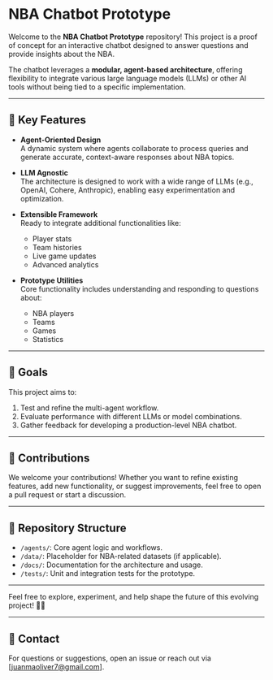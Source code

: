 # NBA Chatbot Prototype

Welcome to the **NBA Chatbot Prototype** repository! This project is a proof of concept for an interactive chatbot designed to answer questions and provide insights about the NBA. 

The chatbot leverages a **modular, agent-based architecture**, offering flexibility to integrate various large language models (LLMs) or other AI tools without being tied to a specific implementation.

---

## 🚀 Key Features

- **Agent-Oriented Design**  
  A dynamic system where agents collaborate to process queries and generate accurate, context-aware responses about NBA topics.

- **LLM Agnostic**  
  The architecture is designed to work with a wide range of LLMs (e.g., OpenAI, Cohere, Anthropic), enabling easy experimentation and optimization.

- **Extensible Framework**  
  Ready to integrate additional functionalities like:
  - Player stats  
  - Team histories  
  - Live game updates
  - Advanced analytics  

- **Prototype Utilities**  
  Core functionality includes understanding and responding to questions about:
  - NBA players  
  - Teams  
  - Games  
  - Statistics  

---

## 🎯 Goals

This project aims to:
1. Test and refine the multi-agent workflow.
2. Evaluate performance with different LLMs or model combinations.
3. Gather feedback for developing a production-level NBA chatbot.

---

## 🤝 Contributions

We welcome your contributions! Whether you want to refine existing features, add new functionality, or suggest improvements, feel free to open a pull request or start a discussion.

---

## 📂 Repository Structure

- `/agents/`: Core agent logic and workflows.
- `/data/`: Placeholder for NBA-related datasets (if applicable).
- `/docs/`: Documentation for the architecture and usage.
- `/tests/`: Unit and integration tests for the prototype.

---

Feel free to explore, experiment, and help shape the future of this evolving project! 🏀✨

---

## 📧 Contact

For questions or suggestions, open an issue or reach out via [juanmaoliver7@gmail.com].

